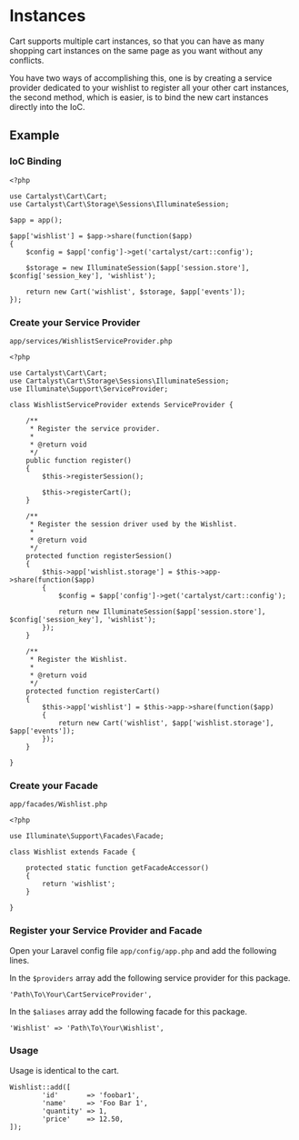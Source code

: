 # Instances

Cart supports multiple cart instances, so that you can have as many shopping cart instances on the same page as you want without any conflicts.

You have two ways of accomplishing this, one is by creating a service provider dedicated to your wishlist to register all your other cart instances, the second method, which is easier, is to bind the new cart instances directly into the IoC.

## Example

### IoC Binding

	<?php

	use Cartalyst\Cart\Cart;
	use Cartalyst\Cart\Storage\Sessions\IlluminateSession;

	$app = app();

	$app['wishlist'] = $app->share(function($app)
	{
		$config = $app['config']->get('cartalyst/cart::config');

		$storage = new IlluminateSession($app['session.store'], $config['session_key'], 'wishlist');

		return new Cart('wishlist', $storage, $app['events']);
	});

### Create your Service Provider

`app/services/WishlistServiceProvider.php`

	<?php

	use Cartalyst\Cart\Cart;
	use Cartalyst\Cart\Storage\Sessions\IlluminateSession;
	use Illuminate\Support\ServiceProvider;

	class WishlistServiceProvider extends ServiceProvider {

		/**
		 * Register the service provider.
		 *
		 * @return void
		 */
		public function register()
		{
			$this->registerSession();

			$this->registerCart();
		}

		/**
		 * Register the session driver used by the Wishlist.
		 *
		 * @return void
		 */
		protected function registerSession()
		{
			$this->app['wishlist.storage'] = $this->app->share(function($app)
			{
				$config = $app['config']->get('cartalyst/cart::config');

				return new IlluminateSession($app['session.store'], $config['session_key'], 'wishlist');
			});
		}

		/**
		 * Register the Wishlist.
		 *
		 * @return void
		 */
		protected function registerCart()
		{
			$this->app['wishlist'] = $this->app->share(function($app)
			{
				return new Cart('wishlist', $app['wishlist.storage'], $app['events']);
			});
		}

	}

### Create your Facade

`app/facades/Wishlist.php`

	<?php

	use Illuminate\Support\Facades\Facade;

	class Wishlist extends Facade {

		protected static function getFacadeAccessor()
		{
			return 'wishlist';
		}

	}

### Register your Service Provider and Facade

Open your Laravel config file `app/config/app.php` and add the following lines.

In the `$providers` array add the following service provider for this package.

	'Path\To\Your\CartServiceProvider',

In the `$aliases` array add the following facade for this package.

	'Wishlist' => 'Path\To\Your\Wishlist',

### Usage

Usage is identical to the cart.

	Wishlist::add([
			'id'       => 'foobar1',
			'name'     => 'Foo Bar 1',
			'quantity' => 1,
			'price'    => 12.50,
	]);
